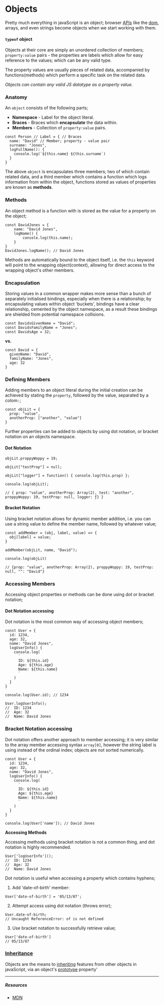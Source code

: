 # Objects

Pretty much everything in javaScript is an object; browser [APIs](../../../../apis) like the [dom](../../../../apis/DOM), arrays, and even strings become objects when we start working with them.

#### `typeof` object

Objects at their core are simply an unordered collection of members; `property:value` pairs - the properties are labels which allow for easy reference to the values; which can be any valid type.

The property values are usually pieces of related data, accompanied by functions(methods) which perform a specific task on the related data.

_Objects can contain any valid JS datatype as a property value._

### Anatomy

An `object` consists of the following parts;

- **Namespace** - Label for the object literal.
- **Braces** - Braces which **encapsulate** the data within.
- **Members** - Collection of `property:value` pairs.

```
const Person // Label = { // Braces
  name: "David" // Member; property - value pair
  surname: "Jones",
  logFullName(): {
    console.log(`${this.name} ${this.surname`)
  }
}
```

The above `object` is encapsulates three members; two of which contain related data, and a third member which contains a function which logs information from within the object, functions stored as values of properties are known as **methods**.

### Methods

An object method is a function with is stored as the value for a property on the object;

```
const DavidJones = {
	name: "David Jones",
	logName() {
		console.log(this.name);
	}
}
DavidJones.logName(); // David Jones
```

Methods are automatically bound to the object itself, i.e. the `this` keyword will point to the wrapping object(context), allowing for direct access to the wrapping object's other members.

### Encapsulation

Storing values in a common wrapper makes more sense than a bunch of separately initialised bindings, especially when there is a relationship; by encapsulating values within object 'buckets', bindings have a clear relationship, cemented by the object namespace, as a result these bindings are shielded from potential namespace collisions.

```
const DavidsGivenName = "David";
const DavidsFamilyName = "Jones";
const DavidsAge = 32;
```

**vs.**

```
const David = {
  givenName: "David",
  familyName: "Jones",
  age: 32
}
```

### Defining Members

Adding members to an object literal during the initial creation can be achieved by stating the `property`, followed by the value, separated by a colom`:`;

```
const objLit = {
  prop: "value",
  anotherProp: ["another", "value"]
}
```

Further properties can be added to objects by using dot notation, or bracket notation on an objects namespace.

#### Dot Notation

```
objLit.proppyWoppy = 19;

objLit["testProp"] = null;

objLit["logger"] = function() { console.log(this.prop) };

console.log(objLit);

// { prop: "value", anotherProp: Array(2), test: "another", proppyWoppy: 19, testProp: null, logger: ƒ} }
```

#### Bracket Notation

Using bracket notation allows for dynamic member addition, i.e. you can use a string value to define the member name, followed by whatever value;

```
const addMember = (obj, label, value) => {
  obj[label] = value;
}

addMember(objLit, name, "David");

console.log(objLit)

// {prop: "value", anotherProp: Array(2), proppyWoppy: 19, testProp: null, "": "David"}
```

### Accessing Members

Accessing object properties or methods can be done using dot or bracket notation;

#### Dot Notation accessing

Dot notation is the most common way of accessing object members;

```
const User = {
  id: 1234,
  age: 32,
  name: "David Jones",
  logUserInfo() {
    console.log(
      `
      ID: ${this.id}
      Age: ${this.age}
      Name: ${this.name}
      `
    )
  }
}

console.log(User.id); // 1234

User.logUserInfo();
//  ID: 1234
//  Age: 32
//  Name: David Jones
```

### Bracket Notation accessing

Dot notation offers another approach to member accessing; it is very similar to the array member accessing syntax `array[0]`, however the string label is using instead of the ordinal index; objects are not sorted numerically.

```
const User = {
  id: 1234,
  age: 32,
  name: "David Jones",
  logUserInfo() {
    console.log(
      `
      ID: ${this.id}
      Age: ${this.age}
      Name: ${this.name}
      `
    )
  }
}

console.log(User['name']); // David Jones
```

**Accessing Methods**

Accessing methods using bracket notation is not a common thing, and dot notation is highly recommended.

```
User['logUserInfo']();
//  ID: 1234
//  Age: 32
//  Name: David Jones
```

Dot notation is useful when accessing a property which contains hyphens;

1. Add 'date-of-birth' member:

```
User['date-of-birth'] = '05/13/87';
```

2. Attempt access using dot notation (throws error);

```
User.date-of-birth;
// Uncaught ReferenceError: of is not defined
```

3. Use bracket notation to successfully retrieve value;

```
User['date-of-birth']
// 05/13/87
```

### [Inheritance](../../../../paradigms/object-oriented-programming/inheritance)

Objects are the means to [inheriting](../../../../paradigms/object-oriented-programming/inheritance) features from other objects in javaScript, via an object's [prototype](../../../../paradigms/object-oriented-programming/inheritance/prototypes/) property'

---

##### Resources

- [MDN](https://developer.mozilla.org/en-US/docs/Learn/JavaScript/Objects)
